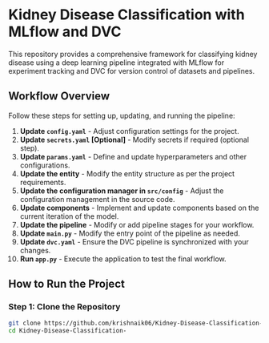 # Kidney Disease Classification with MLflow and DVC

This repository provides a comprehensive framework for classifying kidney disease using a deep learning pipeline integrated with MLflow for experiment tracking and DVC for version control of datasets and pipelines.

## Workflow Overview

Follow these steps for setting up, updating, and running the pipeline:

1. **Update `config.yaml`** - Adjust configuration settings for the project.
2. **Update `secrets.yaml` [Optional]** - Modify secrets if required (optional step).
3. **Update `params.yaml`** - Define and update hyperparameters and other configurations.
4. **Update the entity** - Modify the entity structure as per the project requirements.
5. **Update the configuration manager in `src/config`** - Adjust the configuration management in the source code.
6. **Update components** - Implement and update components based on the current iteration of the model.
7. **Update the pipeline** - Modify or add pipeline stages for your workflow.
8. **Update `main.py`** - Modify the entry point of the pipeline as needed.
9. **Update `dvc.yaml`** - Ensure the DVC pipeline is synchronized with your changes.
10. **Run `app.py`** - Execute the application to test the final workflow.

## How to Run the Project

### Step 1: Clone the Repository

```bash
git clone https://github.com/krishnaik06/Kidney-Disease-Classification-Deep-Learning-Project
cd Kidney-Disease-Classification-
